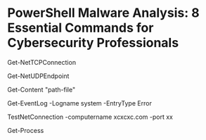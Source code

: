 # PowerShell Malware Analysis: 8 Essential Commands for Cybersecurity Professionals

Get-NetTCPConnection

Get-NetUDPEndpoint

Get-Content "path-file"

Get-EventLog -Logname system -EntryType Error

TestNetConnection -computername  xcxcxc.com -port xx

Get-Process
